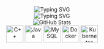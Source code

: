 <div align="center">
  <img src="https://readme-typing-svg.herokuapp.com?font=Bebas+Neue&pause=1000&width=1100&lines=Welcome+to+my+profile!&center=true&color=d6ff00&size=35" alt="Typing SVG" />
  </br>
<img src="https://readme-typing-svg.herokuapp.com?font=Bebas+Neue&pause=1000&width=1100&lines=Welcome!;Willkommen!;Welkom!;Vítejte!;Velkommen!;Tere+tulemast!;Tervetuloa!;Bienvenue!;Καλώς+ήρθατε!;Üdvözöljük!;Velkomin!;Benvenuto!;Laipni+lūdzam!;Sveiki+atvykę!;Wëllkomm!;Merħba!;Witaj!;Bem-vindo!;Vitajte!;Dobrodošli!;¡Bienvenido!;Välkommen!;Bine+ai+venit!;Fáilte!;Failt+uss!;!ברוך+הבא!;أهلا+وسهلاً;환영합니다!;欢迎!;ようこそ!;Chào+mừng!&center=true&color=ff69b4&size=35" alt="Typing SVG" />
  </br>
  <img src="https://github-readme-stats.vercel.app/api/top-langs/?username=99De&theme=monokai&show_icons=true&hide_border=true&layout=compact" alt="GitHub Stats"/>
  </br>
  <img src="https://techstack-generator.vercel.app/cpp-icon.svg" alt="C++" width="45" height="45" />
  <img src="https://techstack-generator.vercel.app/java-icon.svg" alt="Java" width="45" height="45" />
  <img src="https://techstack-generator.vercel.app/mysql-icon.svg" alt="MySQL" width="45" height="45" />
  <img src="https://techstack-generator.vercel.app/docker-icon.svg" alt="Docker" width="45" height="45" />  
  <img src="https://techstack-generator.vercel.app/kubernetes-icon.svg" alt="Kubernetes" width="45" height="45" />
</div>

